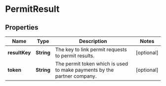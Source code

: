 

# PermitResult


## Properties

| Name | Type | Description | Notes |
|------------ | ------------- | ------------- | -------------|
|**resultKey** | **String** | The key to link permit requests to permit results. |  [optional] |
|**token** | **String** | The permit token which is used to make payments by the partner company. |  [optional] |



